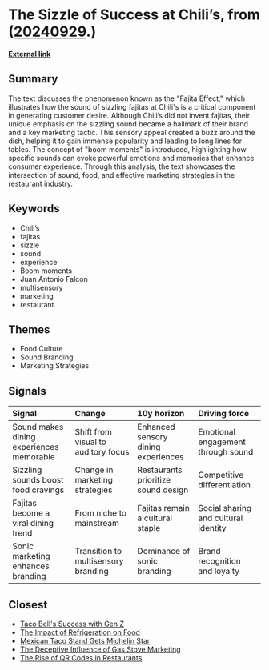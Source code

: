 # __The Sizzle of Success at Chili’s__, from ([20240929](https://kghosh.substack.com/p/20240929).)

__[External link](https://medium.com/galleys/the-fajita-effect-504838a5f2f0)__



## Summary

The text discusses the phenomenon known as the "Fajita Effect," which illustrates how the sound of sizzling fajitas at Chili's is a critical component in generating customer desire. Although Chili’s did not invent fajitas, their unique emphasis on the sizzling sound became a hallmark of their brand and a key marketing tactic. This sensory appeal created a buzz around the dish, helping it to gain immense popularity and leading to long lines for tables. The concept of "boom moments" is introduced, highlighting how specific sounds can evoke powerful emotions and memories that enhance consumer experience. Through this analysis, the text showcases the intersection of sound, food, and effective marketing strategies in the restaurant industry.

## Keywords

* Chili’s
* fajitas
* sizzle
* sound
* experience
* Boom moments
* Juan Antonio Falcon
* multisensory
* marketing
* restaurant

## Themes

* Food Culture
* Sound Branding
* Marketing Strategies

## Signals

| Signal                                   | Change                              | 10y horizon                         | Driving force                        |
|:-----------------------------------------|:------------------------------------|:------------------------------------|:-------------------------------------|
| Sound makes dining experiences memorable | Shift from visual to auditory focus | Enhanced sensory dining experiences | Emotional engagement through sound   |
| Sizzling sounds boost food cravings      | Change in marketing strategies      | Restaurants prioritize sound design | Competitive differentiation          |
| Fajitas become a viral dining trend      | From niche to mainstream            | Fajitas remain a cultural staple    | Social sharing and cultural identity |
| Sonic marketing enhances branding        | Transition to multisensory branding | Dominance of sonic branding         | Brand recognition and loyalty        |

## Closest

* [Taco Bell's Success with Gen Z](30fbbe7e3a9a373534e7331470ef13a5)
* [The Impact of Refrigeration on Food](70244a8855e32b7bd9d1294b16c1016c)
* [Mexican Taco Stand Gets Michelin Star](94c89e6471303a897475563b9759b83b)
* [The Deceptive Influence of Gas Stove Marketing](227b991054ad856de1bc31ba4bd349b4)
* [The Rise of QR Codes in Restaurants](f5b3a5e0ba84a3093de9500e6cf31c35)